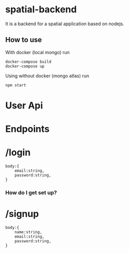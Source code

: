 # spatial-backend
It is a backend for a spatial application based on nodejs.

## How to use

With docker (local mongo) run
```
docker-compose build
docker-compose up
```
Using without docker (mongo atlas) run 
```
npm start
```
# User Api
# Endpoints
# /login

    body:{
        email:string,
        password:string,
    }
### How do I get set up? ###
# /signup

    body:{
        name:string,
        email:string,
        password:string,
    }
